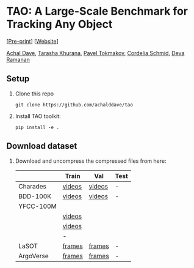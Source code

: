 # TAO: A Large-Scale Benchmark for Tracking Any Object

[[Pre-print]()] [[Website](http://taodataset.org)]

[Achal Dave](http://www.achaldave.com/), [Tarasha Khurana](http://www.cs.cmu.edu/~tkhurana/), [Pavel Tokmakov](https://pvtokmakov.github.io/home/), [Cordelia Schmid](https://thoth.inrialpes.fr/~schmid/), [Deva Ramanan](http://www.cs.cmu.edu/~deva/)

## Setup

1. Clone this repo
    ```
    git clone https://github.com/achalddave/tao
    ```
1. Install TAO toolkit:
    ```
    pip install -e .
    ```

## Download dataset

1. Download and uncompress the compressed files from here:

    |           | Train | Val | Test |
    |-----------|-------|-----|------|
    | Charades  | [videos]() | [videos]() | - |
    | BDD-100K  | [videos]() | [videos]() | - |
    | YFCC-100M
        | [videos](https://drive.google.com/open?id=1j6hdIIFIBwRUthe2kozdB5QvcoBL_-eS)
        | [videos](https://drive.google.com/open?id=1Eh81fksBo5YwslblsRYib6-Dmy0KfF2k)
        | - |
    | LaSOT     | [frames]() | [frames]() | - |
    | ArgoVerse | [frames]() | [frames]() | - |
